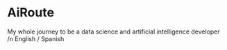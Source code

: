 # AiRoute
My whole journey to be a data science and artificial intelligence developer
/n
English / Spanish 
